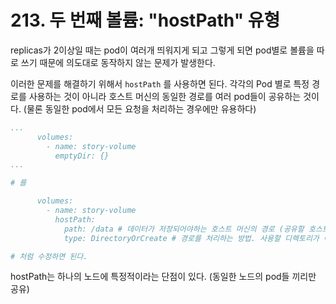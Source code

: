 # 213. 두 번째 볼륨: "hostPath" 유형

replicas가 2이상일 때는 pod이 여러개 띄워지게 되고 그렇게 되면 pod별로 볼륨을 따로 쓰기 때문에 의도대로 동작하지 않는 문제가 발생한다.

이러한 문제를 해결하기 위해서 `hostPath` 를 사용하면 된다. 각각의 Pod 별로 특정 경로를 사용하는 것이 아니라 호스트 머신의 동일한 경로를 여러 pod들이 공유하는 것이다. (물론 동일한 pod에서 모든 요청을 처리하는 경우에만 유용하다)

```yaml
...
      volumes:
        - name: story-volume
          emptyDir: {}
...

# 를 

      volumes:
        - name: story-volume
          hostPath:
            path: /data # 데이터가 저장되어야하는 호스트 머신의 경로 (공유할 호스트 머신의 경로)
            type: DirectoryOrCreate # 경로를 처리하는 방법. 사용할 디렉토리가 이미 만들어져 있으면 그거 쓰고 없으면 생성

# 처럼 수정하면 된다.
```

hostPath는 하나의 노드에 특정적이라는 단점이 있다. (동일한 노드의 pod들 끼리만 공유)